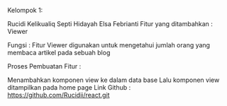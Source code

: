 Kelompok 1:

Rucidi Kelikualiq
Septi Hidayah
Elsa Febrianti
Fitur yang ditambahkan : Viewer

Fungsi : Fitur Viewer digunakan untuk mengetahui jumlah orang yang membaca artikel pada sebuah blog

Proses Pembuatan Fitur :

Menambahkan komponen view ke dalam data base
Lalu komponen view ditampilkan pada home page
Link Github :   https://github.com/Rucidii/react.git

